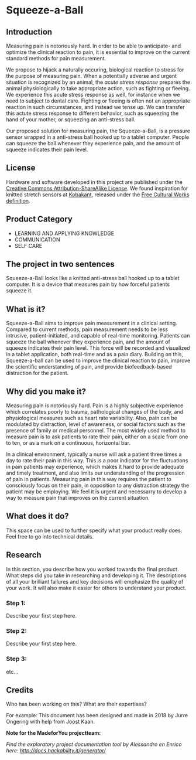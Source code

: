 # **Squeeze-a-Ball**

## Introduction

Measuring pain is notoriously hard. In order to be able to anticipate- and optimize the clinical reaction to pain, it is essential to improve on the current standard methods for pain measurement.

We propose to hijack a naturally occuring, biological reaction to stress for the purpose of measuring pain. When a potentially adverse and urgent situation is recognized by an animal, the *acute stress response* prepares the animal physiologically to take appropriate action, such as fighting or fleeing. We experience this acute stress response as well, for instance when we need to subject to dental care. Fighting or fleeing is often not an appropriate reaction in such circumstances, and instead we tense up. We can transfer this actute stress response to different behavior, such as squeezing the hand of your mother, or squeezing an anti-stress ball.

Our proposed solution for measuring pain, the Squeeze-a-Ball, is a pressure sensor wrapped in a anti-stress ball hooked up to a tablet computer. People can squeeze the ball whenever they experience pain, and the amount of squeeze indicates their pain level. 


## License

Hardware and software developed in this project are published under the [Creative Commons Attribution-ShareAlike License](https://creativecommons.org/licenses/by-sa/4.0/). We found inspiration for knitted stretch sensors at [Kobakant](http://www.kobakant.at/DIY/?p=3175), released under the [Free Cultural Works definition](https://freedomdefined.org/Definition).


## Product Category

- LEARNING AND APPLYING KNOWLEDGE
- COMMUNICATION
- SELF CARE


## The project in two sentences

Squeeze-a-Ball looks like a knitted anti-stress ball hooked up to a tablet computer. It is a device that measures pain by how forceful patients squeeze it.


## What is it?

Squeeze-a-Ball aims to improve pain measurement in a clinical setting. Compared to current methods, pain measurement needs to be less intrusive, patient-initiated, and capable of real-time monitoring. Patients can squeeze the ball whenever they experience pain, and the amount of squeeze indicates their pain level. This force will be recorded and visualized in a tablet application, both real-time and as a pain diary. Building on this, Squeeze-a-ball can be used to improve the clinical reaction to pain, improve the scientific understanding of pain, and provide biofeedback-based distraction for the patient.


## Why did you make it?

Measuring pain is notoriously hard. Pain is a highly subjective experience which correlates poorly to trauma, pathological changes of the body, and physiological measures such as heart rate variability. Also, pain can be modulated by distraction, level of awareness, or social factors such as the presence of family or medical personnel. The most widely used method to measure pain is to ask patients to rate their pain, either on a scale from one to ten, or as a mark on a continuous, horizontal bar. 

In a clinical environment, typically a nurse will ask a patient three times a day to rate their pain in this way. This is a poor indicator for the fluctuations in pain patients may experience, which makes it hard to provide adequate and timely treatment, and also limits our understanding of the progression of pain in patients. Measuring pain in this way requires the patient to consciously focus on their pain, in opposition to any distraction strategy the patient may be employing. We feel it is urgent and necessarry to develop a way to measure pain that improves on the current situation.


## What does it do?

This space can be used to further specify what your product really does. Feel free to go into technical details.


## Research

In this section, you describe how you worked towards the final product. What steps did you take in researching and developing it. The descriptions of all your brilliant failures and key decisions will emphasize the quality of your work. It will also make it easier for others to understand your product.

### **Step 1:**

Describe your first step here.

### **Step 2:**

Describe your first step here.

### **Step 3:**

etc...


## Credits

Who has been working on this? What are their expertises?

For example: This document has been designed and made in 2018 by Jurre Ongering with help from Joost Kaan.


**Note for the MadeforYou projectteam:**

_Find the exploratory project documentation tool by Alessandro en Enrico here: http://docs.hackability.it/generator/_
